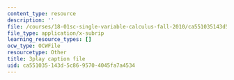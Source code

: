 ```yaml
---
content_type: resource
description: ''
file: /courses/18-01sc-single-variable-calculus-fall-2010/ca551035143d5c8695704045fa7a4534_9v25gg2qJYE.vtt
file_type: application/x-subrip
learning_resource_types: []
ocw_type: OCWFile
resourcetype: Other
title: 3play caption file
uid: ca551035-143d-5c86-9570-4045fa7a4534
---
```

